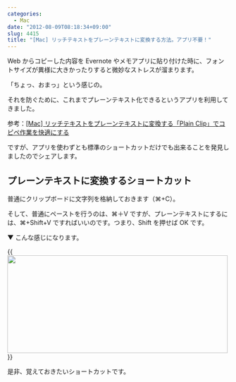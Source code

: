 ```yaml
---
categories:
  - Mac
date: "2012-08-09T08:18:34+09:00"
slug: 4415
title: "[Mac] リッチテキストをプレーンテキストに変換する方法。アプリ不要！"
---
```


Web からコピーした内容を Evernote やメモアプリに貼り付けた時に、フォントサイズが異様に大きかったりすると微妙なストレスが溜まります。

「ちょっ、おまっ」という感じの。

それを防ぐために、これまでプレーンテキスト化できるというアプリを利用してきました。

参考：[[Mac] リッチテキストをプレーンテキストに変換する「Plain Clip」でコピペ作業を快適にする](http://rakuishi.com/archives/1365/)

ですが、アプリを使わずとも標準のショートカットだけでも出来ることを発見しましたのでシェアします。

## プレーンテキストに変換するショートカット

普通にクリップボードに文字列を格納しておきます（⌘+C）。

そして、普通にペーストを行うのは、⌘＋V ですが、プレーンテキストにするには、⌘+Shift+V ですればいいのです。つまり、Shift を押せば OK です。

▼ こんな感じになります。

{{<img alt="" src="/images/2012/08/4415_1.png" width="500" height="222">}}

是非、覚えておきたいショートカットです。
